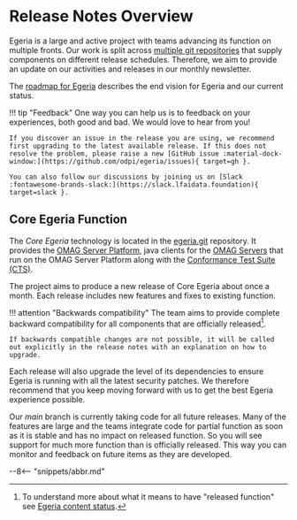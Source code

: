 <!-- SPDX-License-Identifier: CC-BY-4.0 -->
<!-- Copyright Contributors to the Egeria project. -->

# Release Notes Overview

Egeria is a large and active project with teams advancing its function on multiple fronts.  Our work is split across [multiple git repositories](https://egeria-project.org/education/tutorials/git-and-git-hub-tutorial/egeria-git-repositories/) that supply components on different release schedules. Therefore, we aim to provide an update on our activities and releases in our monthly newsletter.

The [roadmap for Egeria](/release-notes/roadmap) describes the end vision for Egeria and our current status.

!!! tip "Feedback"
    One way you can help us is to feedback on your experiences, both good and bad. We would love to hear from you!

    If you discover an issue in the release you are using, we recommend first upgrading to the latest available release. If this does not resolve the problem, please raise a new [GitHub issue :material-dock-window:](https://github.com/odpi/egeria/issues){ target=gh }.

    You can also follow our discussions by joining us on [Slack :fontawesome-brands-slack:](https://slack.lfaidata.foundation){ target=slack }.

## Core Egeria Function

The *Core Egeria* technology is located in the [egeria.git](https://github.com/odpi/egeria) repository.  It provides the [OMAG Server Platform](/concepts/omag-server-platform), java clients for the [OMAG Servers](/concepts/omag-server) that run on the OMAG Server Platform along with the [Conformance Test Suite (CTS)](/guides/cts/overview).

The project aims to produce a new release of Core Egeria about once a month. Each release includes new features and fixes to existing function.

!!! attention "Backwards compatibility"
    The team aims to provide complete backward compatibility for all components that are officially released[^1].

    If backwards compatible changes are not possible, it will be called out explicitly in the release notes with an explanation on how to upgrade.

Each release will also upgrade the level of its dependencies to ensure Egeria is running with all the latest security patches. We therefore recommend that you keep moving forward with us to get the best Egeria experience possible.

Our *main* branch is currently taking code for all future releases. Many of the features are large and the teams integrate code for partial function as soon as it is stable and has no impact on released function. So you will see support for much more function than is officially released. This way you can monitor and feedback on future items as they are developed.

[^1]: To understand more about what it means to have "released function" see [Egeria content status](content-status).

--8<-- "snippets/abbr.md"
